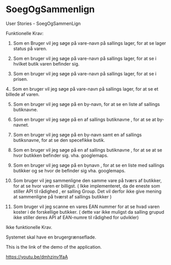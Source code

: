 # SoegOgSammenlign

User Stories - SoegOgSammenLign

Funktionelle Krav: 
1.	Som en Bruger vil jeg søge på vare-navn på sallings lager, for at se lager status på varen. 

2.	Som en bruger vil jeg søge på vare-navn på sallings lager, for at se i hvilket butik varen befinder sig.

3. Som en bruger vil jeg søge på vare-navn på sallings lager, for at se i prisen.

4.. Som en bruger vil jeg søge på vare-navn på sallings lager, for at se et billede af varen. 

5. Som en bruger vil jeg søge på en by-navn, for at se en liste af sallings butiknavne. 

6. Som en bruger vil jeg søge på en af sallings butiknavne , for at se at by-navnet. 

7. Som en bruger vil jeg søge på en by-navn samt en af sallings butiksnavne, for at se den specefikke butik. 

8. Som en bruger vil jeg søge på en af sallings butiknavne , for at se at se hvor butikken befinder sig. vha. googlemaps. 

10. Som en bruger vil jeg søge på en bynavn , for at se en liste med sallings butikker og se hvor de befinder sig vha. googlemaps. 


5.	Som bruger vil jeg sammenligne den samme vare på tværs af butikker, for at se hvor varen er 
billigst. ( Ikke implementeret, da de eneste som stiller API til rådighed , er salling Group. Det vil derfor ikke give mening at sammenligne på tværst af sallings butikker ) 

6.	Som bruger vil jeg scanne en vares EAN nummer for at se hvad varen koster i de forskellige butikker.  ( dette var ikke muligst da salling grupud ikke stiller deres API af EAN-numre til rådighed for udvikler) 



Ikke funktionelle Krav. 

Systemet skal have en brugergrænseflade.


This is the link of the demo of the application. 

https://youtu.be/dmhzjnv1faA 

